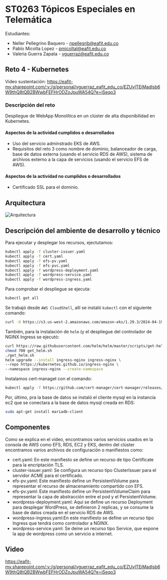 # ST0263 Tópicos Especiales en Telemática

Estudiantes:
- Neller Pellegrino Baquero - npellegrib@eafit.edu.co
- Pablo Micolta Lopez - pmicoltal@eafit.edu.co
- Valeria Guerra Zapata - vguerraz@eafit.edu.co

## Reto 4 - Kubernetes
Video sustentación: https://eafit-my.sharepoint.com/:v:/g/personal/vguerraz_eafit_edu_co/EZUylTEiMadIsb6W9thQ8tQB2BWwbFEFHrODZoJpuWA54Q?e=iSeqo3

### Descripción del reto
Despliegue de WebApp Monolítica en un clúster de alta disponibilidad en Kubernetes.

####  Aspectos de la actividad cumplidos o desarrollados
- Uso del servicio adminstrado EKS de AWS.
- Requisitos del reto 3 como nombre de dominio, balanceador de carga, base de datos externa (usando el servicio RDS de AWS), sistema de archivos externo a la capa de servicios (usando el servicio EFS de AWS).

####  Aspectos de la actividad no cumplidos o desarrollados
- Certificado SSL para el dominio.

## Arquitectura
![Arquitectura](https://github.com/vguerraz/ST0263-reto4/assets/84991036/fa6126cd-5ff9-4307-af8d-acf981e41b13)


## Descripción del ambiente de desarrollo y técnico
Para ejecutar y desplegar los recursos, ejectutamos:

```bash
kubectl apply -f cluster-issuer.yaml
kubectl apply -f cert.yaml
kubectl apply -f efs-pv.yaml
kubectl apply -f efs-pvc.yaml
kubectl apply -f wordpress-deployment.yaml
kubectl apply -f wordpress-service.yaml
kubectl apply -f wordpress-ingress.yaml
```

Para comprobar el despliegue se ejecuta: 

```bash
kubectl get all
```

Se trabajó desde `AWS CloudShell`, allí se instaló `kubectl` con el siguiente comando:

```bash
curl -O https://s3.us-west-2.amazonaws.com/amazon-eks/1.29.3/2024-04-19/bin/linux/amd64/kubectl
```

También, para la instalación de `helm` (y el despliegue del controlador de NGINX Ingress se ejecutó:

```bash
curl https://raw.githubusercontent.com/helm/helm/master/scripts/get-helm-3 > get_helm.sh
chmod 700 get_helm.sh
./get_helm.sh
helm upgrade --install ingress-nginx ingress-nginx \
--repo https://kubernetes.github.io/ingress-nginx \
--namespace ingress-nginx --create-namespace
```

Instalamos cert-managet con el comando:

```bash
kubectl apply -f https://github.com/cert-manager/cert-manager/releases/download/v1.14.5/cert-manager.yaml
```

Por, último, pra la base de datos se instaló el cliente mysql en la instancia ec2 que se conectara a la base de datos mysql creada en RDS:
```bash
sudo apt-get install mariadb-client
```

## Componentes
Como se explica en el video, encontramos varios servicios usados en la consola de AWS como EFS, RDS, EC2 y EKS, dentro del clúster encontramos varios archivos de configuración o manifiestos como: 
- cert.yaml: En este manifiesto se define un recurso de tipo Certificate para la encriptación TLS.
- cluster-issuer.yaml: Se configura un recurso tipo ClusterIssuer para el servidor ACME para el certificado.
- efs-pv.yaml: Este manifiesto define un PersistentVolume para representar el recurso de almacenamiento compartido con EFS.
- efs-pv.yaml: Este manifiesto define un PersistentVolumeClaim para representar la capa de abstracción entre el pod y el PersistentVolume.
- wordpress-deployment.yaml: Aqui se define un recurso Deployment para desplegar WordPress, se definieron 2 replicas, y se consume la base de datos creada en el servicio RDS de AWS.
- wordpress-ingress.yaml:En este manifiesto se define un recurso tipo Ingress que tendrá como controlador a NGINX.
- wordpress-service.yaml: Se deine un recurso tipo Service, que expone la app de wordpress como un servicio a internet.


## Video
https://eafit-my.sharepoint.com/:v:/g/personal/vguerraz_eafit_edu_co/EZUylTEiMadIsb6W9thQ8tQB2BWwbFEFHrODZoJpuWA54Q?e=iSeqo3
